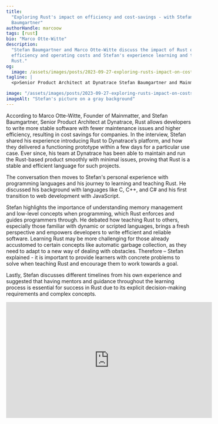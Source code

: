 ```yaml
---
title:
  "Exploring Rust's impact on efficiency and cost-savings - with Stefan
  Baumgartner"
authorHandle: marcoow
tags: [rust]
bio: "Marco Otte-Witte"
description:
  "Stefan Baumgartner and Marco Otte-Witte discuss the impact of Rust on
  efficiency and operating costs and Stefan's experience learning and teaching
  Rust."
og:
  image: /assets/images/posts/2023-09-27-exploring-rusts-impact-on-costs-and-efficiency/og-image.png
tagline: |
  <p>Senior Product Architect at Dynatrace Stefan Baumgartner and Mainmatter’s Founder Marco Otte-Witte discuss the benefits and use cases of Rust adoption and Stefan shares his experience learning and teaching Rust first-hand.</p>

image: "/assets/images/posts/2023-09-27-exploring-rusts-impact-on-costs-and-efficiency/header-visual.jpg"
imageAlt: "Stefan's picture on a gray background"
---
```


According to Marco Otte-Witte, Founder of Mainmatter, and Stefan Baumgartner,
Senior Product Architect at Dynatrace, Rust allows developers to write more
stable software with fewer maintenance issues and higher efficiency, resulting
in cost savings for companies. In the interview, Stefan shared his experience
introducing Rust to Dynatrace’s platform, and how they delivered a functioning
prototype within a few days for a particular use case. Ever since, his team at
Dynatrace has been able to maintain and run the Rust-based product smoothly with
minimal issues, proving that Rust is a stable and efficient language for such
projects.

The conversation then moves to Stefan's personal experience with programming
languages and his journey to learning and teaching Rust. He discussed his
background with languages like C, C++, and C# and his first transition to web
development with JavaScript.

Stefan highlights the importance of understanding memory management and
low-level concepts when programming, which Rust enforces and guides programmers
through. He debated how teaching Rust to others, especially those familiar with
dynamic or scripted languages, brings a fresh perspective and empowers
developers to write efficient and reliable software. Learning Rust may be more
challenging for those already accustomed to certain concepts like automatic
garbage collection, as they need to adapt to a new way of dealing with
obstacles. Therefore – Stefan explained - it is important to provide learners
with concrete problems to solve when teaching Rust and encourage them to work
towards a goal.

Lastly, Stefan discusses different timelines from his own experience and
suggested that having mentors and guidance throughout the learning process is
essential for success in Rust due to its explicit decision-making requirements
and complex concepts.

<iframe width="560" height="315" src="https://www.youtube.com/embed/KTJIsicwW5s?si=fk_MRap9FIzbP44U" title="Embedded video of Stefan's interview" frameborder="0" allow="accelerometer; autoplay; clipboard-write; encrypted-media; gyroscope; picture-in-picture; web-share" allowfullscreen></iframe>
